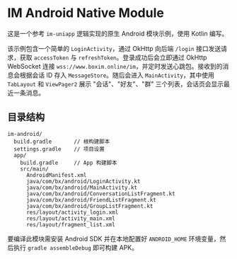 # IM Android Native Module

这是一个参考 `im-uniapp` 逻辑实现的原生 Android 模块示例，使用 Kotlin 编写。

该示例包含一个简单的 `LoginActivity`，通过 OkHttp 向后端 `/login` 接口发送请求，获取 `accessToken` 与 `refreshToken`。登录成功后会立即通过 OkHttp WebSocket 连接 `wss://www.boxim.online/im`，并定时发送心跳包。接收到的消息会根据会话 ID 存入 `MessageStore`。随后会进入 `MainActivity`，其中使用 `TabLayout` 和 `ViewPager2` 展示 "会话"、"好友"、"群" 三个列表，会话页会显示最近一条消息。

## 目录结构

```
im-android/
  build.gradle       // 根构建脚本
  settings.gradle    // 项目设置
  app/
    build.gradle     // App 构建脚本
    src/main/
      AndroidManifest.xml
      java/com/bx/android/LoginActivity.kt
      java/com/bx/android/MainActivity.kt
      java/com/bx/android/ConversationListFragment.kt
      java/com/bx/android/FriendListFragment.kt
      java/com/bx/android/GroupListFragment.kt
      res/layout/activity_login.xml
      res/layout/activity_main.xml
      res/layout/fragment_list.xml
```

要编译此模块需安装 Android SDK 并在本地配置好 `ANDROID_HOME` 环境变量，然后执行 `gradle assembleDebug` 即可构建 APK。
